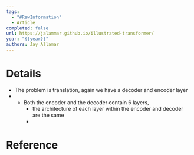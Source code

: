```yaml
---
tags:
  - "#RawInformation"
  - Article
completed: false
url: https://jalammar.github.io/illustrated-transformer/
year: "{{year}}"
authors: Jay Allamar
---
```


# Details
- The problem is translation, again we have a decoder and encoder layer
- - Both the encoder and the decoder contain 6 layers,
    - the architecture of each layer within the encoder and decoder are the same
    - 

# Reference

